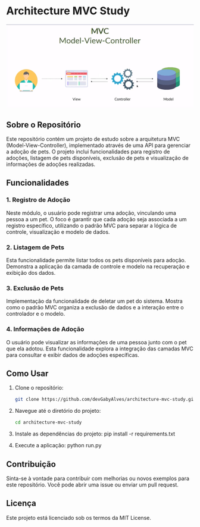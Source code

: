 # Architecture MVC Study

![Arquitetura MVC](./assets/MVC.png)

## Sobre o Repositório

Este repositório contém um projeto de estudo sobre a arquitetura MVC (Model-View-Controller), implementado através de uma API para gerenciar a adoção de pets. O projeto inclui funcionalidades para registro de adoções, listagem de pets disponíveis, exclusão de pets e visualização de informações de adoções realizadas.

## Funcionalidades

### 1. Registro de Adoção
Neste módulo, o usuário pode registrar uma adoção, vinculando uma pessoa a um pet. O foco é garantir que cada adoção seja associada a um registro específico, utilizando o padrão MVC para separar a lógica de controle, visualização e modelo de dados.


### 2. Listagem de Pets
Esta funcionalidade permite listar todos os pets disponíveis para adoção. Demonstra a aplicação da camada de controle e modelo na recuperação e exibição dos dados.


### 3. Exclusão de Pets
Implementação da funcionalidade de deletar um pet do sistema. Mostra como o padrão MVC organiza a exclusão de dados e a interação entre o controlador e o modelo.

### 4. Informações de Adoção
O usuário pode visualizar as informações de uma pessoa junto com o pet que ela adotou. Esta funcionalidade explora a integração das camadas MVC para consultar e exibir dados de adoções específicas.


## Como Usar

1. Clone o repositório:
   ```bash
   git clone https://github.com/devGabyAlves/architecture-mvc-study.git

2. Navegue até o diretório do projeto:
   ```bash
   cd architecture-mvc-study

3. Instale as dependências do projeto:
    pip install -r requirements.txt

4. Execute a aplicação:
    python run.py

## Contribuição

Sinta-se à vontade para contribuir com melhorias ou novos exemplos para este repositório. Você pode abrir uma issue ou enviar um pull request.

## Licença

Este projeto está licenciado sob os termos da MIT License.
